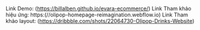 
Link Demo: (https://billalben.github.io/evara-ecommerce/)
Link Tham khảo hiệu ứng: https:(//olipop-homepage-reimagination.webflow.io)
Link Tham khảo layout: (https://dribbble.com/shots/22064730-Olipop-Drinks-Website)
